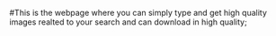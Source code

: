 #This is the webpage where you can simply type and get high quality images realted to your search and can download in high quality;
